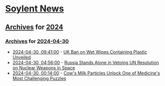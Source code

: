 # [Soylent News](../../../README.md)

## [Archives](../../index.md) for [2024](../index.md)

### [Archives](../../index.md) for [2024-04-30](index.md)

* [2024-04-30, 09:41:00](https://soylentnews.org/article.pl?sid=24/04/29/0042211&from=rss) - [UK Ban on Wet Wipes Containing Plastic Unveiled](https://soylentnews.org/article.pl?sid=24/04/29/0042211&from=rss)
* [2024-04-30, 04:56:00](https://soylentnews.org/article.pl?sid=24/04/28/1339221&from=rss) - [Russia Stands Alone in Vetoing UN Resolution on Nuclear Weapons in Space](https://soylentnews.org/article.pl?sid=24/04/28/1339221&from=rss)
* [2024-04-30, 00:14:00](https://soylentnews.org/article.pl?sid=24/04/28/1357240&from=rss) - [Cow's Milk Particles Unlock One of Medicine's Most Challenging Puzzles](https://soylentnews.org/article.pl?sid=24/04/28/1357240&from=rss)
